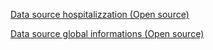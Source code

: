 [Data source hospitalizzation (Open source)](https://docs.google.com/spreadsheets/d/1oJW1qoBGDuVIZYkLjOLa1vuYV7NB-IJk92_cq8PKQ8Y/edit#gid=0)

[Data source global informations (Open source)](https://docs.google.com/spreadsheets/d/1I8bzKshY3dRK55NUth9apkvR4ca0VBLv3KHIoMZYEEM/edit#gid=0)